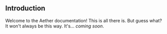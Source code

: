 ## Introduction

Welcome to the Aether documentation! This is all there is. But guess what? It won't always be this way. It's... *coming soon*.
